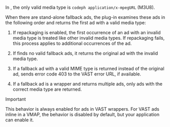 ---
---

<a id="section_9F60AF00CE9645848EAAF8C06A9E426B"></a>

In , the only valid media type is `codeph application/x-mpegURL` (M3U8).

When there are stand-alone fallback ads, the  plug-in examines these ads in the following order and returns the first ad with a valid media type:
1. If repackaging is enabled, the first occurrence of an ad with an invalid media type is treated like other invalid media types.
   If repackaging fails, this process applies to additional occurrences of the ad.
   
   
1. If  finds no valid fallback ads, it returns the original ad with the invalid media type.
1. If a fallback ad with a valid MIME type is returned instead of the original ad,  sends error code 403 to the VAST error URL, if available.
1. If a fallback ad is a wrapper and returns multiple ads, only ads with the correct media type are returned.
>[!IMPORTANT]
>
>This behavior is always enabled for ads in VAST wrappers. For VAST ads inline in a VMAP, the behavior is disabled by default, but your application can enable it.

